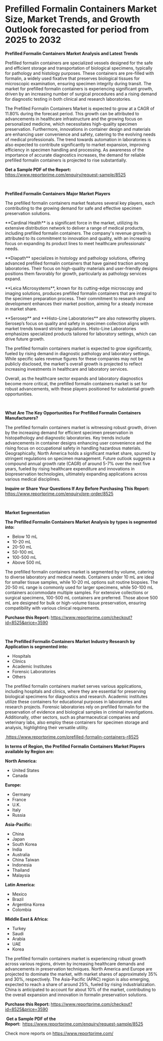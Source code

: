 <p><h1>Prefilled Formalin Containers Market Size, Market Trends, and Growth Outlook forecasted for period from 2025 to 2032</h1></p><p><strong>Prefilled Formalin Containers Market Analysis and Latest Trends</strong></p>
<p><p>Prefilled formalin containers are specialized vessels designed for the safe and efficient storage and transportation of biological specimens, typically for pathology and histology purposes. These containers are pre-filled with formalin, a widely used fixative that preserves biological tissues for microscopic examination, ensuring specimen integrity during transit. The market for prefilled formalin containers is experiencing significant growth, driven by an increasing number of surgical procedures and a rising demand for diagnostic testing in both clinical and research laboratories.</p><p>The Prefilled Formalin Containers Market is expected to grow at a CAGR of 11.80% during the forecast period. This growth can be attributed to advancements in healthcare infrastructure and the growing focus on personalized medicine, which necessitates high-quality specimen preservation. Furthermore, innovations in container design and materials are enhancing user convenience and safety, catering to the evolving needs of medical professionals. The trend towards automation in laboratories is also expected to contribute significantly to market expansion, improving efficiency in specimen handling and processing. As awareness of the importance of accurate diagnostics increases, the demand for reliable prefilled formalin containers is projected to rise substantially.</p></p>
<p><strong>Get a Sample PDF of the Report:&nbsp;</strong> <a href="https://www.reportprime.com/enquiry/request-sample/8525?utm_campaign=2714&utm_medium=2&utm_source=Github&utm_content=ia&utm_term=20032025&utm_id=prefilled-formalin-containers">https://www.reportprime.com/enquiry/request-sample/8525</a></p>
<p>&nbsp;</p>
<p><strong>Prefilled Formalin Containers Major Market Players</strong></p>
<p><p>The prefilled formalin containers market features several key players, each contributing to the growing demand for safe and effective specimen preservation solutions. </p><p>**Cardinal Health** is a significant force in the market, utilizing its extensive distribution network to deliver a range of medical products, including prefilled formalin containers. The company's revenue growth is attributed to its commitment to innovation and quality, with an increasing focus on expanding its product lines to meet healthcare professionals' needs.</p><p>**Diapath** specializes in histology and pathology solutions, offering advanced prefilled formalin containers that have gained traction among laboratories. Their focus on high-quality materials and user-friendly designs positions them favorably for growth, particularly as pathology services expand.</p><p>**Leica Microsystems**, known for its cutting-edge microscopy and imaging solutions, produces prefilled formalin containers that are integral to the specimen preparation process. Their commitment to research and development enhances their market position, aiming for a steady increase in market share.</p><p>**Serosep** and **Histo-Line Laboratories** are also noteworthy players. Serosep’s focus on quality and safety in specimen collection aligns with market trends toward stricter regulations. Histo-Line Laboratories emphasizes specialized products tailored for laboratory settings, which can drive future growth.</p><p>The prefilled formalin containers market is expected to grow significantly, fueled by rising demand in diagnostic pathology and laboratory settings. While specific sales revenue figures for these companies may not be publicly disclosed, the market's overall growth is projected to reflect increasing investments in healthcare and laboratory services.</p><p>Overall, as the healthcare sector expands and laboratory diagnostics become more critical, the prefilled formalin containers market is set for robust advancements, with these players positioned for substantial growth opportunities.</p></p>
<p>&nbsp;</p>
<p><strong>What Are The Key Opportunities For Prefilled Formalin Containers Manufacturers?</strong></p>
<p><p>The prefilled formalin containers market is witnessing robust growth, driven by the increasing demand for efficient specimen preservation in histopathology and diagnostic laboratories. Key trends include advancements in container designs enhancing user convenience and the rising focus on occupational safety in handling hazardous materials. Geographically, North America holds a significant market share, spurred by stringent regulations on specimen management. Future outlook suggests a compound annual growth rate (CAGR) of around 5-7% over the next five years, fueled by rising healthcare expenditure and innovations in biopreservation technologies, ultimately expanding applications across various medical disciplines.</p></p>
<p><strong>Inquire or Share Your Questions If Any Before Purchasing This Report:</strong> <a href="https://www.reportprime.com/enquiry/pre-order/8525?utm_campaign=2714&utm_medium=2&utm_source=Github&utm_content=ia&utm_term=20032025&utm_id=prefilled-formalin-containers">https://www.reportprime.com/enquiry/pre-order/8525</a></p>
<p>&nbsp;</p>
<p><strong>Market Segmentation</strong></p>
<p><strong>The Prefilled Formalin Containers Market Analysis by types is segmented into:</strong></p>
<p><ul><li>Below 10 mL</li><li>10-20 mL</li><li>20-50 mL</li><li>50-100 mL</li><li>100-500 mL</li><li>Above 500 mL</li></ul></p>
<p><p>The prefilled formalin containers market is segmented by volume, catering to diverse laboratory and medical needs. Containers under 10 mL are ideal for smaller tissue samples, while 10-20 mL options suit routine biopsies. The 20-50 mL range is commonly used for larger specimens, while 50-100 mL containers accommodate multiple samples. For extensive collections or surgical specimens, 100-500 mL containers are preferred. Those above 500 mL are designed for bulk or high-volume tissue preservation, ensuring compatibility with various clinical requirements.</p></p>
<p><strong>Purchase this Report:&nbsp;</strong><a href="https://www.reportprime.com/checkout?id=8525&price=3590&utm_campaign=2714&utm_medium=2&utm_source=Github&utm_content=ia&utm_term=20032025&utm_id=prefilled-formalin-containers">https://www.reportprime.com/checkout?id=8525&price=3590</a></p>
<p>&nbsp;</p>
<p><strong>The Prefilled Formalin Containers Market Industry Research by Application is segmented into:</strong></p>
<p><ul><li>Hospitals</li><li>Clinics</li><li>Academic Institutes</li><li>Forensic Laboratories</li><li>Others</li></ul></p>
<p><p>The prefilled formalin containers market serves various applications, including hospitals and clinics, where they are essential for preserving biological specimens for diagnostics and research. Academic institutes utilize these containers for educational purposes in laboratories and research projects. Forensic laboratories rely on prefilled formalin for the preservation of evidence and biological samples in criminal investigations. Additionally, other sectors, such as pharmaceutical companies and veterinary labs, also employ these containers for specimen storage and analysis, highlighting their versatile utility.</p></p>
<p><a href="https://www.reportprime.com/prefilled-formalin-containers-r8525?utm_campaign=2714&utm_medium=2&utm_source=Github&utm_content=ia&utm_term=20032025&utm_id=prefilled-formalin-containers">&nbsp;https://www.reportprime.com/prefilled-formalin-containers-r8525</a></p>
<p><strong>In terms of Region, the Prefilled Formalin Containers Market Players available by Region are:</strong></p>
<p>
    <p> <strong> North America: </strong>
        <ul>
            <li>United States</li>
            <li>Canada</li>
        </ul>
        </p> 
    <p> <strong> Europe: </strong>
        <ul>
            <li>Germany</li>
            <li>France</li>
            <li>U.K.</li>
            <li>Italy</li>
            <li>Russia</li>
        </ul>
        </p> 
    <p> <strong> Asia-Pacific: </strong>
        <ul>
            <li>China</li>
            <li>Japan</li>
            <li>South Korea</li>
            <li>India</li>
            <li>Australia</li>
            <li>China Taiwan</li>
            <li>Indonesia</li>
            <li>Thailand</li>
            <li>Malaysia</li>
        </ul>
        </p> 
    <p> <strong> Latin America: </strong>
        <ul>
            <li>Mexico</li>
            <li>Brazil</li>
            <li>Argentina Korea</li>
            <li>Colombia</li>
        </ul>
        </p> 
    <p> <strong> Middle East & Africa: </strong>
        <ul>
            <li>Turkey</li>
            <li>Saudi</li>
            <li>Arabia</li>
            <li>UAE</li>
            <li>Korea</li>
        </ul>
    </p>
    </p>
<p><p>The prefilled formalin containers market is experiencing robust growth across various regions, driven by increasing healthcare demands and advancements in preservation techniques. North America and Europe are projected to dominate the market, with market shares of approximately 35% and 30%, respectively. The Asia-Pacific (APAC) region is also emerging, expected to reach a share of around 25%, fueled by rising industrialization. China is anticipated to account for about 10% of the market, contributing to the overall expansion and innovation in formalin preservation solutions.</p></p>
<p><strong>Purchase this Report: </strong><a href="https://www.reportprime.com/checkout?id=8525&price=3590&utm_campaign=2714&utm_medium=2&utm_source=Github&utm_content=ia&utm_term=20032025&utm_id=prefilled-formalin-containers">https://www.reportprime.com/checkout?id=8525&price=3590</a></p>
<p>&nbsp;<strong>Get a Sample PDF of the Report:&nbsp;&nbsp;</strong><a href="https://www.reportprime.com/enquiry/request-sample/8525?utm_campaign=2714&utm_medium=2&utm_source=Github&utm_content=ia&utm_term=20032025&utm_id=prefilled-formalin-containers">https://www.reportprime.com/enquiry/request-sample/8525</a></p>
<p><strong></strong></p>
<p>Check more reports on <a href="https://www.reportprime.com/?utm_campaign=2714&utm_medium=2&utm_source=Github&utm_content=ia&utm_term=20032025&utm_id=prefilled-formalin-containers">https://www.reportprime.com/</a></p>